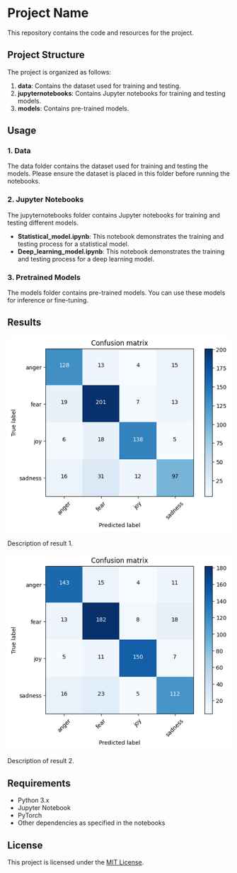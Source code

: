 # Project Name

This repository contains the code and resources for the project.

## Project Structure

The project is organized as follows:

1. **data**: Contains the dataset used for training and testing.
2. **jupyternotebooks**: Contains Jupyter notebooks for training and testing models.
3. **models**: Contains pre-trained models.

## Usage

### 1. Data

The data folder contains the dataset used for training and testing the models. Please ensure the dataset is placed in this folder before running the notebooks.

### 2. Jupyter Notebooks

The jupyternotebooks folder contains Jupyter notebooks for training and testing different models.

- **Statistical_model.ipynb**: This notebook demonstrates the training and testing process for a statistical model.
- **Deep_learning_model.ipynb**: This notebook demonstrates the training and testing process for a deep learning model.

### 3. Pretrained Models

The models folder contains pre-trained models. You can use these models for inference or fine-tuning.

## Results

![Deep Learning Model ](https://github.com/Govind-Bodhireddy/Emotion-Classification/blob/main/Results/Deep_learning_model_confusion_matrix.jpeg.png)

Description of result 1.

![Stastical_Model](https://github.com/Govind-Bodhireddy/Emotion-Classification/blob/main/Results/stastical_model_confusion_matriix.png)

Description of result 2.

## Requirements

- Python 3.x
- Jupyter Notebook
- PyTorch
- Other dependencies as specified in the notebooks

## License

This project is licensed under the [MIT License](LICENSE).
